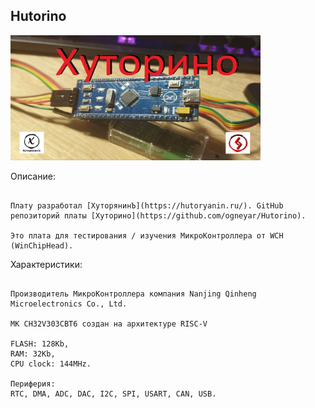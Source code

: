 
## Hutorino

<div>
  <a href="https://hutoryanin.ru/">
    <img src="https://raw.githubusercontent.com/ogneyar/Hutorino/master/Hutorino.jpg" width="400" height="200">
  </a>
</div>


Описание:

```

Плату разработал [ХуторянинЪ](https://hutoryanin.ru/). GitHub репозиторий платы [Хуторино](https://github.com/ogneyar/Hutorino).

Это плата для тестирования / изучения МикроКонтроллера от WCH (WinChipHead).

```

Характеристики:

```

Производитель МикроКонтроллера компания Nanjing Qinheng Microelectronics Co., Ltd.

МК CH32V303CBT6 создан на архитектуре RISC-V

FLASH: 128Kb, 
RAM: 32Kb,
CPU clock: 144MHz.

Периферия:
RTC, DMA, ADC, DAC, I2C, SPI, USART, CAN, USB.

```
